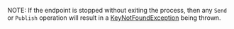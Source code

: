 NOTE: If the endpoint is stopped without exiting the process, then any `Send` or `Publish` operation will result in a [KeyNotFoundException](https://msdn.microsoft.com/en-us/library/system.collections.generic.keynotfoundexception) being thrown.
